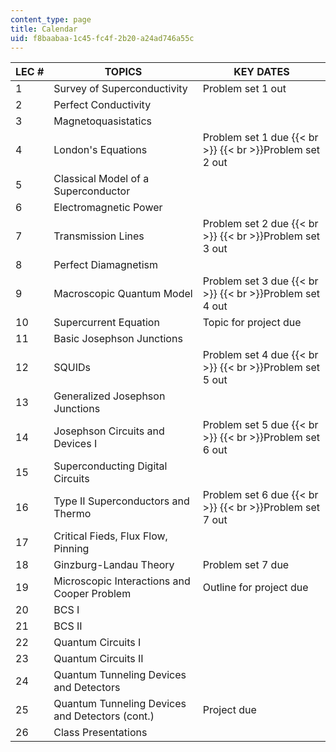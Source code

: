 ```yaml
---
content_type: page
title: Calendar
uid: f8baabaa-1c45-fc4f-2b20-a24ad746a55c
---
```


| LEC # | TOPICS | KEY DATES |
| --- | --- | --- |
| 1 | Survey of Superconductivity | Problem set 1 out |
| 2 | Perfect Conductivity |  |
| 3 | Magnetoquasistatics |  |
| 4 | London's Equations | Problem set 1 due  {{< br >}}  {{< br >}}Problem set 2 out |
| 5 | Classical Model of a Superconductor |  |
| 6 | Electromagnetic Power |  |
| 7 | Transmission Lines | Problem set 2 due  {{< br >}}  {{< br >}}Problem set 3 out |
| 8 | Perfect Diamagnetism |  |
| 9 | Macroscopic Quantum Model | Problem set 3 due  {{< br >}}  {{< br >}}Problem set 4 out |
| 10 | Supercurrent Equation | Topic for project due |
| 11 | Basic Josephson Junctions |  |
| 12 | SQUIDs | Problem set 4 due  {{< br >}}  {{< br >}}Problem set 5 out |
| 13 | Generalized Josephson Junctions |  |
| 14 | Josephson Circuits and Devices I | Problem set 5 due  {{< br >}}  {{< br >}}Problem set 6 out |
| 15 | Superconducting Digital Circuits |  |
| 16 | Type II Superconductors and Thermo | Problem set 6 due  {{< br >}}  {{< br >}}Problem set 7 out |
| 17 | Critical Fieds, Flux Flow, Pinning |  |
| 18 | Ginzburg-Landau Theory | Problem set 7 due |
| 19 | Microscopic Interactions and Cooper Problem | Outline for project due |
| 20 | BCS I |  |
| 21 | BCS II |  |
| 22 | Quantum Circuits I |  |
| 23 | Quantum Circuits II |  |
| 24 | Quantum Tunneling Devices and Detectors |  |
| 25 | Quantum Tunneling Devices and Detectors (cont.) | Project due |
| 26 | Class Presentations |